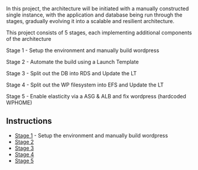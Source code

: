 In this project, the architecture will be initiated with a manually constructed single instance, with the application and database being run through the stages, gradually evolving it into a scalable and resilient architecture.

This project consists of 5 stages, each implementing additional components of the architecture

Stage 1 - Setup the environment and manually build wordpress

Stage 2 - Automate the build using a Launch Template

Stage 3 - Split out the DB into RDS and Update the LT

Stage 4 - Split out the WP filesystem into EFS and Update the LT

Stage 5 - Enable elasticity via a ASG & ALB and fix wordpress (hardcoded WPHOME)


## Instructions

- [Stage 1](https://github.com/sunjeevs/AWS-Projects/blob/main/Evolution-Elastic-Architecture/Stages/Stage%201%20-%20Setup%20and%20Manual%20Wordpress%20Build.md) - Setup the environment and manually build wordpress
- [Stage 2](https://github.com/sunjeevs/AWS-Projects/blob/main/Evolution-Elastic-Architecture/Stages/Stage%202%20-%20Automate%20the%20Build%20using%20a%20Launch%20Template.md)
- [Stage 3](https://github.com/sunjeevs/AWS-Projects/blob/main/Evolution-Elastic-Architecture/Stages/Stage%203%20-%20Add%20RDS%20and%20Update%20the%20LT.md)
- [Stage 4](https://github.com/sunjeevs/AWS-Projects/blob/main/Evolution-Elastic-Architecture/Stages/Stage%204%20-%20Add%20EFS%20and%20Update%20the%20LT.md)
- [Stage 5](https://github.com/sunjeevs/AWS-Projects/blob/main/Evolution-Elastic-Architecture/Stages/Stage%205%20-%20Add%20an%20ELB%20and%20ASG.md)


